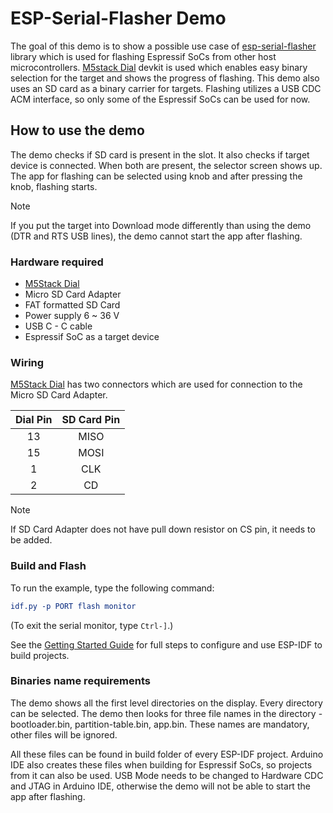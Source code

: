 # ESP-Serial-Flasher Demo

The goal of this demo is to show a possible use case of [esp-serial-flasher](https://github.com/espressif/esp-serial-flasher) library which is used for flashing Espressif SoCs from other host microcontrollers. [M5stack Dial](https://docs.m5stack.com/en/core/M5Dial) devkit is used which enables easy binary selection for the target and shows the progress of flashing. This demo also uses an SD card as a binary carrier for targets. Flashing utilizes a USB CDC ACM interface, so only some of the Espressif SoCs can be used for now.

## How to use the demo

The demo checks if SD card is present in the slot. It also checks if target device is connected. When both are present, the selector screen shows up. The app for flashing can be selected using knob and after pressing the knob, flashing starts.

> [!NOTE]
> If you put the target into Download mode differently than using the demo (DTR and RTS USB lines), the demo cannot start the app after flashing.

### Hardware required

* [M5Stack Dial](https://docs.m5stack.com/en/core/M5Dial)
* Micro SD Card Adapter
* FAT formatted SD Card
* Power supply 6 ~ 36 V
* USB C - C cable
* Espressif SoC as a target device

### Wiring

[M5Stack Dial](https://docs.m5stack.com/en/core/M5Dial) has two connectors which are used for connection to the Micro SD Card Adapter.

| Dial Pin | SD Card Pin |
|:--------:|:-----------:|
| 13       | MISO        |
| 15       | MOSI        |
| 1        | CLK         |
| 2        | CD          |

> [!NOTE]
> If SD Card Adapter does not have pull down resistor on CS pin, it needs to be added.

### Build and Flash

To run the example, type the following command:

```CMake
idf.py -p PORT flash monitor
```

(To exit the serial monitor, type ``Ctrl-]``.)

See the [Getting Started Guide](https://docs.espressif.com/projects/esp-idf/en/stable/esp32/index.html) for full steps to configure and use ESP-IDF to build projects.

### Binaries name requirements

The demo shows all the first level directories on the display. Every directory can be selected. The demo then looks for three file names in the directory - bootloader.bin, partition-table.bin, app.bin. These names are mandatory, other files will be ignored.

All these files can be found in build folder of every ESP-IDF project. Arduino IDE also creates these files when building for Espressif SoCs, so projects from it can also be used. USB Mode needs to be changed to Hardware CDC and JTAG in Arduino IDE, otherwise the demo will not be able to start the app after flashing.
